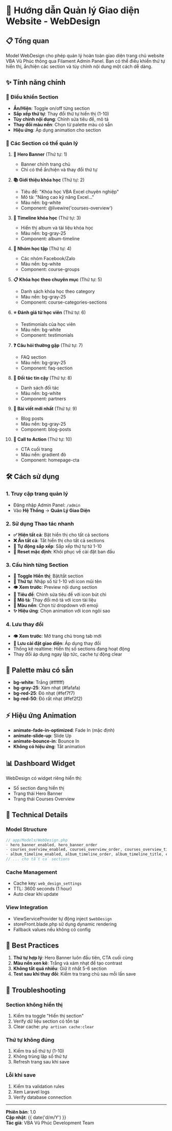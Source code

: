 # 🎨 Hướng dẫn Quản lý Giao diện Website - WebDesign

## 📋 Tổng quan

Model WebDesign cho phép quản lý hoàn toàn giao diện trang chủ website VBA Vũ Phúc thông qua Filament Admin Panel. Bạn có thể điều khiển thứ tự hiển thị, ẩn/hiện các section và tùy chỉnh nội dung một cách dễ dàng.

## ✨ Tính năng chính

### 🎯 Điều khiển Section
- **Ẩn/Hiện**: Toggle on/off từng section
- **Sắp xếp thứ tự**: Thay đổi thứ tự hiển thị (1-10)
- **Tùy chỉnh nội dung**: Chỉnh sửa tiêu đề, mô tả
- **Thay đổi màu nền**: Chọn từ palette màu có sẵn
- **Hiệu ứng**: Áp dụng animation cho section

### 📱 Các Section có thể quản lý

1. **🎯 Hero Banner** (Thứ tự: 1)
   - Banner chính trang chủ
   - Chỉ có thể ẩn/hiện và thay đổi thứ tự

2. **📚 Giới thiệu khóa học** (Thứ tự: 2)
   - Tiêu đề: "Khóa học VBA Excel chuyên nghiệp"
   - Mô tả: "Nâng cao kỹ năng Excel..."
   - Màu nền: bg-white
   - Component: @livewire('courses-overview')

3. **📸 Timeline khóa học** (Thứ tự: 3)
   - Hiển thị album và tài liệu khóa học
   - Màu nền: bg-gray-25
   - Component: album-timeline

4. **👥 Nhóm học tập** (Thứ tự: 4)
   - Các nhóm Facebook/Zalo
   - Màu nền: bg-white
   - Component: course-groups

5. **📋 Khóa học theo chuyên mục** (Thứ tự: 5)
   - Danh sách khóa học theo category
   - Màu nền: bg-gray-25
   - Component: course-categories-sections

6. **⭐ Đánh giá từ học viên** (Thứ tự: 6)
   - Testimonials của học viên
   - Màu nền: bg-white
   - Component: testimonials

7. **❓ Câu hỏi thường gặp** (Thứ tự: 7)
   - FAQ section
   - Màu nền: bg-gray-25
   - Component: faq-section

8. **🤝 Đối tác tin cậy** (Thứ tự: 8)
   - Danh sách đối tác
   - Màu nền: bg-white
   - Component: partners

9. **📰 Bài viết mới nhất** (Thứ tự: 9)
   - Blog posts
   - Màu nền: bg-gray-25
   - Component: blog-posts

10. **🎯 Call to Action** (Thứ tự: 10)
    - CTA cuối trang
    - Màu nền: gradient đỏ
    - Component: homepage-cta

## 🛠️ Cách sử dụng

### 1. Truy cập trang quản lý
- Đăng nhập Admin Panel: `/admin`
- Vào **Hệ Thống** → **Quản Lý Giao Diện**

### 2. Sử dụng Thao tác nhanh
- **✅ Hiện tất cả**: Bật hiển thị cho tất cả sections
- **❌ Ẩn tất cả**: Tắt hiển thị cho tất cả sections
- **🔢 Tự động sắp xếp**: Sắp xếp thứ tự từ 1-10
- **🔄 Reset mặc định**: Khôi phục về cài đặt ban đầu

### 3. Cấu hình từng Section
- **🔘 Toggle Hiển thị**: Bật/tắt section
- **📍 Thứ tự**: Nhập số từ 1-10 với icon mũi tên
- **👁️ Xem trước**: Preview nội dung section
- **📝 Tiêu đề**: Chỉnh sửa tiêu đề với icon bút chì
- **📄 Mô tả**: Thay đổi mô tả với icon tài liệu
- **🎨 Màu nền**: Chọn từ dropdown với emoji
- **✨ Hiệu ứng**: Chọn animation với icon ngôi sao

### 4. Lưu thay đổi
- **👁️ Xem trước**: Mở trang chủ trong tab mới
- **💾 Lưu cài đặt giao diện**: Áp dụng thay đổi
- Thống kê realtime: Hiển thị số sections đang hoạt động
- Thay đổi áp dụng ngay lập tức, cache tự động clear

## 🎨 Palette màu có sẵn

- **bg-white**: Trắng (#ffffff)
- **bg-gray-25**: Xám nhạt (#fafafa)
- **bg-red-25**: Đỏ nhạt (#fef7f7)
- **bg-red-50**: Đỏ rất nhạt (#fef2f2)

## ⚡ Hiệu ứng Animation

- **animate-fade-in-optimized**: Fade In (mặc định)
- **animate-slide-up**: Slide Up
- **animate-bounce-in**: Bounce In
- **Không có hiệu ứng**: Tắt animation

## 📊 Dashboard Widget

WebDesign có widget riêng hiển thị:
- Số section đang hiển thị
- Trạng thái Hero Banner
- Trạng thái Courses Overview

## 🔧 Technical Details

### Model Structure
```php
// app/Models/WebDesign.php
- hero_banner_enabled, hero_banner_order
- courses_overview_enabled, courses_overview_order, courses_overview_title, etc.
- album_timeline_enabled, album_timeline_order, album_timeline_title, etc.
// ... cho tất cả sections
```

### Cache Management
- Cache key: `web_design_settings`
- TTL: 3600 seconds (1 hour)
- Auto clear khi update

### View Integration
- ViewServiceProvider tự động inject `$webDesign`
- storeFront.blade.php sử dụng dynamic rendering
- Fallback values nếu không có config

## 🚀 Best Practices

1. **Thứ tự hợp lý**: Hero Banner luôn đầu tiên, CTA cuối cùng
2. **Màu nền xen kẽ**: Trắng và xám nhạt để tạo contrast
3. **Không tắt quá nhiều**: Giữ ít nhất 5-6 section
4. **Test sau khi thay đổi**: Kiểm tra trang chủ sau mỗi lần save

## 🐛 Troubleshooting

### Section không hiển thị
1. Kiểm tra toggle "Hiển thị section"
2. Verify dữ liệu section có tồn tại
3. Clear cache: `php artisan cache:clear`

### Thứ tự không đúng
1. Kiểm tra số thứ tự (1-10)
2. Không trùng lặp số thứ tự
3. Refresh trang sau khi save

### Lỗi khi save
1. Kiểm tra validation rules
2. Xem Laravel logs
3. Verify database connection

---

**Phiên bản**: 1.0  
**Cập nhật**: {{ date('d/m/Y') }}  
**Tác giả**: VBA Vũ Phúc Development Team
